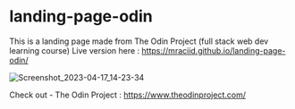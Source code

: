 # landing-page-odin

This is a landing page made from The Odin Project (full stack web dev learning course)
Live version here : https://mraciid.github.io/landing-page-odin/

![Screenshot_2023-04-17_14-23-34](https://user-images.githubusercontent.com/100881182/232482939-c158302e-3b27-4cec-b110-7728f87decbb.png)


Check out -
The Odin Project : https://www.theodinproject.com/
